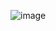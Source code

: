 ![image](https://github.com/companyakis/flutter-step-by-step/assets/77589867/d23dc436-2111-4019-9310-9ace8b438e40)

